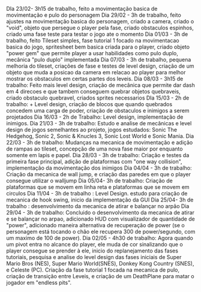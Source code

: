 DIa 23/02-
3h15 de trabalho, feito a movimentação basica de movimentação e pulo do personagem
Dia 29/02 -
3h de trabalho, feito ajustes na movimentação basica do personagem, criado a camera, criado o "void", objeto que persegue o player pela fase, criado obstaculos espinhos, criado uma fase teste para testar o jogo ate o momento
Dia 01/03 -
3h de trabalho, feito Tileset simples, fase tutorial 1 focado na movimentacao basica do jogo,  spritesheet bem basica criada para o player, criado objeto "power gem" que permite player a usar habilidades como pulo duplo, mecânica "pulo duplo" implementada
Dia 07/03 -
3h de trabalho, pequena melhoria do tileset, criações de fase e testes de level design, criação de um objeto que muda a posicao da camera em relacao ao player para melhor mostrar os obstaculos em certas partes dos leveis.
Dia 08/03 -
3h15 de trabalho: Feito mais level design, criação de mecânica que permite dar dash em 4 direcoes e que tambem conseguem quebrar objetos quebraveis, criado obstaculo quebravel, criados sprites necessarios
DIa 15/03 -
2h de trabalho: + Level design, criação de blocos que quando quebrados concedem uma carga de poder, criação de obstaculos e inimigos a serem projetados
Dia 16/03 -
2h de Trabalho: Level design, implementação de inimigos.
Dia 21/03 - 
3h de trabalho: Estudo e analise de mecânicas e level design de jogos semelhantes ao projeto, jogos estudados: Sonic The Hedgehog, Sonic 2, Sonic & Knucles 3, Sonic Lost World e Sonic Mania.
Dia 22/03 - 
3h de trabalho: Mudanças na mecanica de movimentação e adição de rampas ao tileset, concepção de uma nova fase maior por enquanto somente em lapis e papel.
Dia 28/03 -
3h de trabalho: Criação e testes da primeira fase principal, adição de plataformas com "one way collision", implementação da movimentação dos inimigos
Dia 04/04 -
3h de trabalho: Criação da mecanica de wall jump, e criação das paredes em que o player consegue utilizar o walljump
Dia 05/04-
3h de trabalho: Criação de plataformas que se movem em linha reta e plataformas que se movem em circulos
Dia 11/04 -
3h de trabalho : Level Design. estudo para criação de mecanica de hook swing, inicio da implementação da GUI
Dia 25/04-
3h de trabalho : desenvolvimento da mecanica de atirar e balançar no arpão
Dia 29/04 -
3h de trabalho: Concluido o desenvolvimento da mecanica de atirar e se balançar no arpao, adicionado HUD com visualizador de quantidade de "power", adicionado maneira alternativa de recuperação de power (se o personagem está tocando o chão ele recupera 300 de power/segundo, com um maximo de 100 de power).
Dia 02/05 - 
4h30 de trabalho: Agora quando um pivot entra no alcance do player, ele muda de cor sinalizando que o player consegue se prender à ele, inicio do replanejamento das fases tutoriais, pesquisa e analise do level design das fases iniciais de Super Mario Bros (NES), Super Mario World(SNES), Donkey Kong Country (SNES), e Celeste (PC). Criação da fase tutorial 1 focada na mecanica de pulo, criação de transição entre Leveis, e criação de um DeathPlane para matar o jogador em "endless pits".
